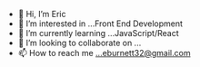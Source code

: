 - 👋 Hi, I’m Eric
- 👀 I’m interested in ...Front End Development
- 🌱 I’m currently learning ...JavaScript/React
- 💞️ I’m looking to collaborate on ...
- 📫 How to reach me ...eburnett32@gmail.com

<!---
eburnett3/eburnett3 is a ✨ special ✨ repository because its `README.md` (this file) appears on your GitHub profile.
You can click the Preview link to take a look at your changes.
--->
